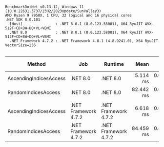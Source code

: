 ```

BenchmarkDotNet v0.13.12, Windows 11 (10.0.22631.3737/23H2/2023Update/SunValley3)
AMD Ryzen 9 7950X, 1 CPU, 32 logical and 16 physical cores
.NET SDK 8.0.101
  [Host]               : .NET 8.0.1 (8.0.123.58001), X64 RyuJIT AVX-512F+CD+BW+DQ+VL+VBMI
  .NET 8.0             : .NET 8.0.1 (8.0.123.58001), X64 RyuJIT AVX-512F+CD+BW+DQ+VL+VBMI
  .NET Framework 4.7.2 : .NET Framework 4.8.1 (4.8.9241.0), X64 RyuJIT VectorSize=256


```
| Method                 | Job                  | Runtime              | Mean      | Error     | StdDev    | Ratio | RatioSD | Code Size |
|----------------------- |--------------------- |--------------------- |----------:|----------:|----------:|------:|--------:|----------:|
| AscendingIndicesAccess | .NET 8.0             | .NET 8.0             |  5.114 ms | 0.0226 ms | 0.0200 ms |  1.00 |    0.00 |     514 B |
| RandomIndicesAccess    | .NET 8.0             | .NET 8.0             | 82.442 ms | 0.6040 ms | 0.5650 ms | 16.12 |    0.10 |     514 B |
|                        |                      |                      |           |           |           |       |         |           |
| AscendingIndicesAccess | .NET Framework 4.7.2 | .NET Framework 4.7.2 |  6.618 ms | 0.0216 ms | 0.0191 ms |  1.00 |    0.00 |     632 B |
| RandomIndicesAccess    | .NET Framework 4.7.2 | .NET Framework 4.7.2 | 84.459 ms | 0.4180 ms | 0.3910 ms | 12.77 |    0.08 |     632 B |
